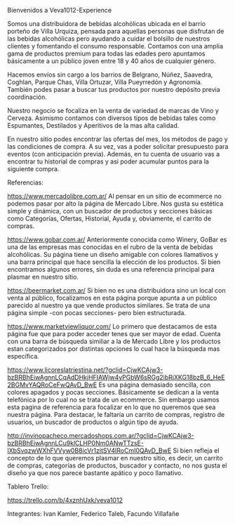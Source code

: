 Bienvenidos a Veva1012-Experience

Somos una distribuidora de bebidas alcohólicas ubicada en el barrio porteño de Villa Urquiza, pensada para aquellas personas que disfrutan de las bebidas alcohólicas pero ayudando a cuidar el bolsillo de nuestros clientes y fomentando el consumo responsable. Contamos con una amplia gama de productos premium para todas las edades pero apuntamos básicamente a un público joven entre 18 y 40 años de cualquier género. 

Hacemos envíos sin cargo a los barrios de Belgrano, Núñez, Saavedra, Coghlan, Parque Chas, Villa Ortuzar, Villa Pueyrredón y Agronomía. También podes pasar a buscar tus productos por nuestro depósito previa coordinación.

Nuestro negocio se focaliza en la venta de variedad de marcas de Vino y Cerveza. Asimismo contamos con diversos tipos de bebidas tales como Espumantes, Destilados y Aperitivos de la mas alta calidad. 

En nuestro sitio podes encontrar las ofertas del mes, los métodos de pago y las condiciones de compra. A su vez, vas a poder solicitar presupuesto para eventos (con anticipación previa). Además, en tu cuenta de usuario vas a encontrar tu historial de compras y asi poder acumular puntos para la siguiente compra.


Referencias:

https://www.mercadolibre.com.ar/
Al pensar en un sitio de ecommerce no podemos pasar por alto la página de Mercado Libre. Nos gusta su estética simple y dinámica, con un buscador de productos y secciones básicas como Categorías, Ofertas, Historial, Ayuda y, obviamente, el carrito de compras.

https://www.gobar.com.ar/
Anteriormente conocida como Winery, GoBar es una de las empresas mas conocidas en el rubro de la venta de bebidas alcohólicas. Su página tiene un diseño amigable con colores llamativos y una barra principal que hace sencilla la elección de los productos. Si bien encontramos algunos errores, sin duda es una referencia principal para plasmar en nuestro sitio. 

https://beermarket.com.ar/
Si bien no es una distribuidora sino un local con venta al público, focalizamos en esta página porque apunta a un público parecido al nuestro ya que vende productos similares. Se trata de una página simple -con pocas secciones- pero bien estructurada.

https://www.marketviewliquor.com/
Lo primero que destacamos de esta página fue que para poder acceder tenes que ser mayor de edad. Cuenta con una barra de búsqueda similiar a la de Mercado Libre y los productos estan categorizados por distintas opciones lo cual hace la búsqueda mas específica.

https://www.licoreslatriestina.net/?gclid=CjwKCAjw3-bzBRBhEiwAgnnLCqAdDHkjHFIAWjw4yPGbW6sRGg2ibRjXKG18bzB_6_HeE2BGMvYAQRoCeFwQAvD_BwE
Es una página demasiado sencilla, con colores apagados y pocas secciones. Básicamente se dedican a la venta telefónica por lo cual no se trata de un ecommerce. Sin embargo usamos esta pagina de referencia para focalizar en lo que no queremos que sea nuestra página. Para destacar, le faltaría un carrito de compras, registro de usuarios, un buscador de productos o algún tipo de ayuda.

http://invinopacheco.mercadoshops.com.ar/?gclid=CjwKCAjw3-bzBRBhEiwAgnnLCu9klCLHP0Nm0ANwTTzsE-lXbSvqzwWXhFVVyw0B8icVr1zitSV4IRoCmI0QAvD_BwE
Si bien refleja el concepto de lo que queremos plasmar en nuestro sitio, es decir, un carrito de compras, categorías de productos, buscador y contacto, no nos gusta el diseño ya que nos parece bastante apático y poco llamativo.


Tablero Trello: 

https://trello.com/b/4xznhUxk/veva1012


Integrantes: Ivan Kamler, Federico Taleb, Facundo Villafañe